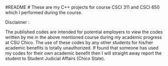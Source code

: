 #README #
These are my C++ projects for course CSCI 311 and CSCI 650
which I performed during the course.


Disclaimer :

The published codes are intended for potential employers to view the codes written by me in the
above mentioned course during my academic progress at CSU Chico. The use of these codes
by any other students for his/her academic benefits is totally unauthorized. If found that someone has used my codes for their own academic benefit then I will straight away report the student to Student Judicial Affairs (Chico State).
